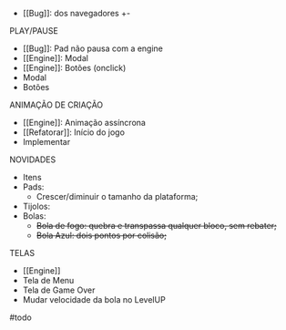 - [[Bug]]: dos navegadores +-

PLAY/PAUSE
- [[Bug]]: Pad não pausa com a engine
- [[Engine]]: Modal
- [[Engine]]: Botões (onclick)
- Modal 
- Botões

ANIMAÇÃO DE CRIAÇÃO
- [[Engine]]: Animação assíncrona
- [[Refatorar]]: Início do jogo
- Implementar

NOVIDADES
- Itens
- Pads: 
  - Crescer/diminuir o tamanho da plataforma;
- Tijolos:
- Bolas:
	- ~~Bola de fogo: quebra e transpassa qualquer bloco, sem rebater;~~
	- ~~Bola Azul: dois pontos por colisão;~~
	
TELAS
- [[Engine]]
- Tela de Menu
- Tela de Game Over
- Mudar velocidade da bola no LevelUP

#todo
